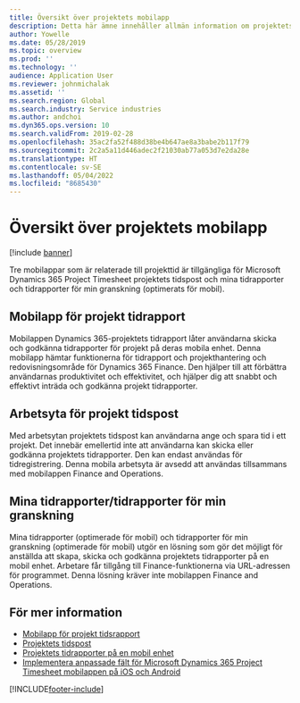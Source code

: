 ```yaml
---
title: Översikt över projektets mobilapp
description: Detta här ämne innehåller allmän information om projektets tidsrelaterade appar för Microsoft Dynamics 365 Project Timesheet, projekttid och mina tidrapporter/tidrapporter som är tillgängliga på en mobil enhet.
author: Yowelle
ms.date: 05/28/2019
ms.topic: overview
ms.prod: ''
ms.technology: ''
audience: Application User
ms.reviewer: johnmichalak
ms.assetid: ''
ms.search.region: Global
ms.search.industry: Service industries
ms.author: andchoi
ms.dyn365.ops.version: 10
ms.search.validFrom: 2019-02-28
ms.openlocfilehash: 35ac2fa52f488d38be4b647ae8a3babe2b117f79
ms.sourcegitcommit: 2c2a5a11d446adec2f21030ab77a053d7e2da28e
ms.translationtype: HT
ms.contentlocale: sv-SE
ms.lasthandoff: 05/04/2022
ms.locfileid: "8685430"
---
```

# <a name="project-mobile-applications-overview"></a>Översikt över projektets mobilapp

[!include [banner](../includes/banner.md)]

Tre mobilappar som är relaterade till projekttid är tillgängliga för Microsoft Dynamics 365 Project Timesheet projektets tidspost och mina tidrapporter och tidrapporter för min granskning (optimerats för mobil).

## <a name="project-timesheet-mobile-app"></a>Mobilapp för projekt tidrapport

Mobilappen Dynamics 365-projektets tidrapport låter användarna skicka och godkänna tidrapporter för projekt på deras mobila enhet. Denna mobilapp hämtar funktionerna för tidrapport och projekthantering och redovisningsområde för Dynamics 365 Finance. Den hjälper till att förbättra användarnas produktivitet och effektivitet, och hjälper dig att snabbt och effektivt inträda och godkänna projekt tidrapporter.

## <a name="project-time-entry-workspace"></a>Arbetsyta för projekt tidspost

Med arbetsytan projektets tidspost kan användarna ange och spara tid i ett projekt. Det innebär emellertid inte att användarna kan skicka eller godkänna projektets tidrapporter. Den kan endast användas för tidregistrering. Denna mobila arbetsyta är avsedd att användas tillsammans med mobilappen Finance and Operations.

## <a name="my-timesheetstimesheets-for-my-review"></a>Mina tidrapporter/tidrapporter för min granskning

Mina tidrapporter (optimerade för mobil) och tidrapporter för min granskning (optimerade för mobil) utgör en lösning som gör det möjligt för anställda att skapa, skicka och godkänna projektets tidrapporter på en mobil enhet. Arbetare får tillgång till Finance-funktionerna via URL-adressen för programmet. Denna lösning kräver inte mobilappen Finance and Operations.

## <a name="for-more-information"></a>För mer information

- [Mobilapp för projekt tidsrapport](project-timesheet.md)
- [Projektets tidspost]( project-time-entry-mobile-workspace.md)
- [Projektets tidrapporter på en mobil enhet](Mobile-timesheets.md)
- [Implementera anpassade fält för Microsoft Dynamics 365 Project Timesheet mobilappen på iOS och Android](custom-fields-mobile.md)


[!INCLUDE[footer-include](../includes/footer-banner.md)]